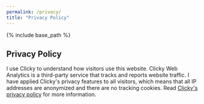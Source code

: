 ```yaml
---
permalink: /privacy/
title: "Privacy Policy"
---
```


{% include base_path %}

## Privacy Policy

I use Clicky to understand how visitors use this website. Clicky Web Analytics is a third-party service that tracks and reports website traffic. I have applied Clicky's privacy features to all visitors, which means that all IP addresses are anonymized and there are no tracking cookies. Read [Clicky's privacy policy](https://clicky.com/help/faq/privacy) for more information.